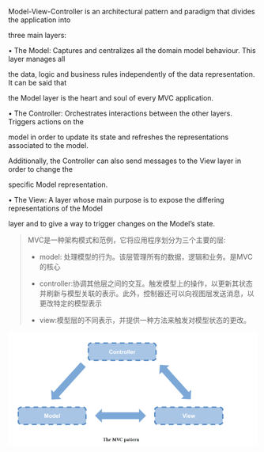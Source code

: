 Model-View-Controller is an architectural pattern and paradigm that divides the application into

three main layers:

• The Model: Captures and centralizes all the domain model behaviour. This layer manages all

the data, logic and business rules independently of the data representation. It can be said that

the Model layer is the heart and soul of every MVC application.

• The Controller: Orchestrates interactions between the other layers. Triggers actions on the

model in order to update its state and refreshes the representations associated to the model.

Additionally, the Controller can also send messages to the View layer in order to change the

specific Model representation.

• The View: A layer whose main purpose is to expose the differing representations of the Model

layer and to give a way to trigger changes on the Model’s state.



> MVC是一种架构模式和范例，它将应用程序划分为三个主要的层:
>
> * model: 处理模型的行为。该层管理所有的数据，逻辑和业务。是MVC的核心
>
> * controller:协调其他层之间的交互。触发模型上的操作，以更新其状态并刷新与模型关联的表示。此外，控制器还可以向视图层发送消息，以更改特定的模型表示
>
> * view:模型层的不同表示，并提供一种方法来触发对模型状态的更改。







![](/assets/mvc.png)

